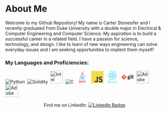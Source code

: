 <h1>About Me</h1>
<p>
Welcome to my Github Repository! My name is Carter Stonesifer and I recently graduated from Duke University with a double major in Electrical & Computer Engineering and Computer Science. My aspiration is to build a successful career in a related field. I have a passion for science, technology, and design. I like to learn of new ways engineering can solve everyday issues and I am seeking opportunities to implent them myself!
</p>

<p align="center">
</p>

<h3>My Languages and Proficiencies:</h3>

<p>
<img src="https://upload.wikimedia.org/wikipedia/commons/thumb/c/c3/Python-logo-notext.svg/115px-Python-logo-notext.svg.png?20220821155029" title="Python" alt="Python" width="40" height="40"/>&nbsp;
<img src="https://www.logo.wine/a/logo/Solidity/Solidity-Logo.wine.svg" title="Solidity" alt="Solidity" width="40" height="40"/>&nbsp;
<img src="https://miro.medium.com/max/720/0*0XnmF8Bpqd4RVaOW.webp" title="Intel x86 Assembly Code" **alt="Intel x86 Assembly Code" width="40" height="40"/>&nbsp;
<img src="https://upload.wikimedia.org/wikipedia/commons/1/19/C_Logo.png?20201023095457" title="C" alt="C" width="40" height="40"/>&nbsp;
<img src="https://github.com/devicons/devicon/blob/master/icons/java/java-original-wordmark.svg" title="Java" alt="Java" width="40" height="40"/>&nbsp;
<img src="https://github.com/devicons/devicon/blob/master/icons/javascript/javascript-original.svg" title="JavaScript" alt="JavaScript" width="40" height="40"/>&nbsp;
<img src="https://github.com/devicons/devicon/blob/master/icons/react/react-original-wordmark.svg" title="React" alt="React" width="40" height="40"/>&nbsp;
<img src="https://github.com/devicons/devicon/blob/master/icons/git/git-original-wordmark.svg" title="Git" **alt="Git" width="40" height="40"/>&nbsp;
<img src="https://upload.wikimedia.org/wikipedia/commons/thumb/f/fb/Adobe_Illustrator_CC_icon.svg/512px-Adobe_Illustrator_CC_icon.svg.png?20220814183839" title="Adobe Illustrator" **alt="Adobe Illustrator" width="40" height="40"/>&nbsp;
<img src="https://upload.wikimedia.org/wikipedia/commons/thumb/a/af/Adobe_Photoshop_CC_icon.svg/120px-Adobe_Photoshop_CC_icon.svg.png" title="Adobe Photoshop" **alt="Adobe Photoshop" width="40" height="40"/>&nbsp;
</p>

<p align="center">
<label>Find me on LinkedIn: </label>
<a href="https://www.linkedin.com/in/carter-stonesifer-5757b91b9/"><img src="https://img.shields.io/badge/LinkedIn-blue?style=for-the-badge&logo=linkedin&logoColor=white" alt="LinkedIn Badge"></a>
</p>
